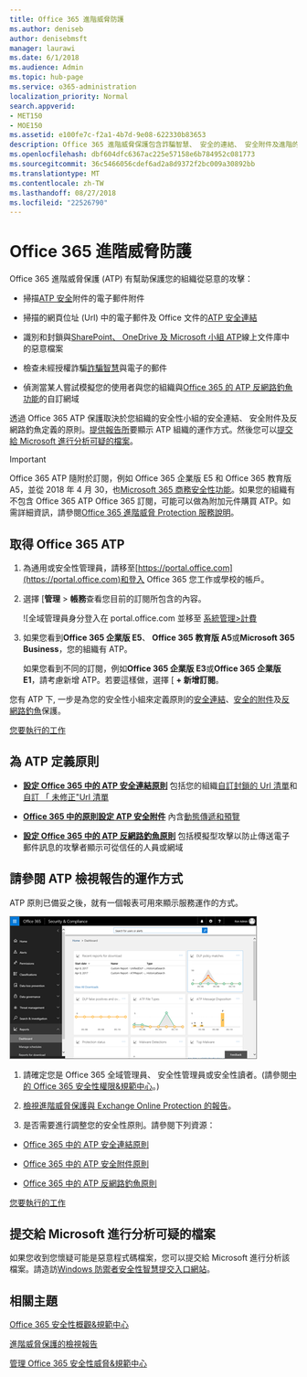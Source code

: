 ```yaml
---
title: Office 365 進階威脅防護
ms.author: deniseb
author: denisebmsft
manager: laurawi
ms.date: 6/1/2018
ms.audience: Admin
ms.topic: hub-page
ms.service: o365-administration
localization_priority: Normal
search.appverid:
- MET150
- MOE150
ms.assetid: e100fe7c-f2a1-4b7d-9e08-622330b83653
description: Office 365 進階威脅保護包含詐騙智慧、 安全的連結、 安全附件及進階的反網路釣魚功能。進階的威脅保護也要延伸至檔案的 SharePoint Online、 OneDrive for Business 和 Microsoft 小組。
ms.openlocfilehash: dbf604dfc6367ac225e57158e6b784952c081773
ms.sourcegitcommit: 36c5466056cdef6ad2a8d9372f2bc009a30892bb
ms.translationtype: MT
ms.contentlocale: zh-TW
ms.lasthandoff: 08/27/2018
ms.locfileid: "22526790"
---
```

# <a name="office-365-advanced-threat-protection"></a>Office 365 進階威脅防護

Office 365 進階威脅保護 (ATP) 有幫助保護您的組織從惡意的攻擊：
  
- 掃描[ATP 安全](atp-safe-attachments.md)附件的電子郵件附件
    
- 掃描的網頁位址 (Url) 中的電子郵件及 Office 文件的[ATP 安全連結](atp-safe-links.md)
    
- 識別和封鎖與[SharePoint、 OneDrive 及 Microsoft 小組 ATP](atp-for-spo-odb-and-teams.md)線上文件庫中的惡意檔案
    
- 檢查未經授權詐騙[詐騙智慧](learn-about-spoof-intelligence.md)與電子的郵件
    
- 偵測當某人嘗試模擬您的使用者與您的組織與[Office 365 的 ATP 反網路釣魚功能](atp-anti-phishing.md)的自訂網域
    
透過 Office 365 ATP 保護取決於您組織的安全性小組的安全連結、 安全附件及反網路釣魚定義的原則。[提供報告所](view-reports-for-atp.md)要顯示 ATP 組織的運作方式。然後您可以[提交給 Microsoft 進行分析可疑的檔案](office-365-atp.md#submitlalware)。
  
> [!IMPORTANT]
> Office 365 ATP 隨附於訂閱，例如 Office 365 企業版 E5 和 Office 365 教育版 A5，並從 2018 年 4 月 30，也[Microsoft 365 商務安全性功能](https://support.office.com/article/c123694a-1efb-459e-a8d5-2187975373dc)。如果您的組織有不包含 Office 365 ATP Office 365 訂閱，可能可以做為附加元件購買 ATP。如需詳細資訊，請參閱[Office 365 進階威脅 Protection 服務說明](https://technet.microsoft.com/library/exchange-online-advanced-threat-protection-service-description.aspx)。 
      
## <a name="get-office-365-atp"></a>取得 Office 365 ATP

1. 為通用或安全性管理員，請移至[https://portal.office.com](https://portal.office.com)和登入 Office 365 您工作或學校的帳戶。 
    
2. 選擇 [**管理** \> **帳務**查看您目前的訂閱所包含的內容。 
    
    ![全域管理員身分登入在 portal.office.com 並移至 [系統管理\>計費](media/18a3546c-bd1f-4f49-82ec-0184909b42c2.png)
  
3. 如果您看到**Office 365 企業版 E5**、 **Office 365 教育版 A5**或**Microsoft 365 Business**，您的組織有 ATP。 
    
    如果您看到不同的訂閱，例如**Office 365 企業版 E3**或**Office 365 企業版 E1**，請考慮新增 ATP。若要這樣做，選擇 [ **+ 新增訂閱**。
    
您有 ATP 下, 一步是為您的安全性小組來定義原則的[安全連結](atp-safe-links.md)、[安全的附件](atp-safe-attachments.md)及[反網路釣魚](set-up-atp-anti-phishing-policies.md)保護。 
  
[您要執行的工作](office-365-atp.md#TOC)
  
## <a name="define-policies-for-atp"></a>為 ATP 定義原則

- **[設定 Office 365 中的 ATP 安全連結原則](set-up-atp-safe-links-policies.md)** 包括您的組織[自訂封鎖的 Url 清單](set-up-a-custom-blocked-urls-list-wtih-atp.md)和[自訂 「 未修正"Url 清單](set-up-a-custom-do-not-rewrite-urls-list-with-atp.md)
    
- **[Office 365 中的原則設定 ATP 安全附件](set-up-atp-safe-attachments-policies.md)** 內含[動態傳遞和預覽](dynamic-delivery-and-previewing.md)
    
- **[設定 Office 365 中的 ATP 反網路釣魚原則](set-up-atp-anti-phishing-policies.md)** 包括模擬型攻擊以防止傳送電子郵件訊息的攻擊者顯示可從信任的人員或網域 
  
## <a name="see-how-atp-is-working-by-viewing-reports"></a>請參閱 ATP 檢視報告的運作方式

ATP 原則已備妥之後，就有一個報表可用來顯示服務運作的方式。

[![安全性&amp;規範中心儀表板可協助您看到其用於進階威脅保護](media/6b213d34-adbb-44af-8549-be9a7e2db087.png)](view-reports-for-atp.md)
  
1. 請確定您是 Office 365 全域管理員、 安全性管理員或安全性讀者。(請參閱[中的 Office 365 安全性權限&amp;規範中心](permissions-in-the-security-and-compliance-center.md)。)
    
2. [檢視進階威脅保護與 Exchange Online Protection 的報告](view-reports-for-atp.md)。
    
3. 是否需要進行調整您的安全性原則。請參閱下列資源：
    
  - [Office 365 中的 ATP 安全連結原則](set-up-atp-safe-links-policies.md)
    
  - [Office 365 中的 ATP 安全附件原則](set-up-atp-safe-attachments-policies.md)
    
  - [Office 365 中的 ATP 反網路釣魚原則](set-up-atp-anti-phishing-policies.md)
    
[您要執行的工作](office-365-atp.md)
  
## <a name="submit-a-suspicious-file-to-microsoft-for-analysis"></a>提交給 Microsoft 進行分析可疑的檔案

如果您收到您懷疑可能是惡意程式碼檔案，您可以提交給 Microsoft 進行分析該檔案。請造訪[Windows 防禦者安全性智慧提交入口網站](https://go.microsoft.com/fwlink/?linkid=857185)。
  
## <a name="related-topics"></a>相關主題

[Office 365 安全性概觀&amp;規範中心](https://support.office.com/article/a5f2fd18-b029-4257-b5a8-ae83e7768c85)
  
[進階威脅保護的檢視報告](view-reports-for-atp.md)
  
[管理 Office 365 安全性威脅&amp;規範中心](threat-management.md)
  

